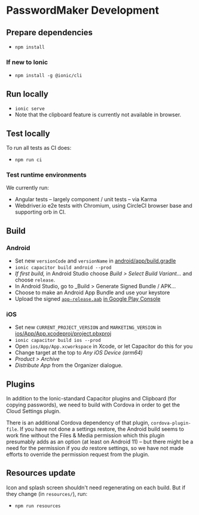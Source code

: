 # PasswordMaker Development

## Prepare dependencies

* `npm install`

### If new to Ionic

* `npm install -g @ionic/cli`

## Run locally

* `ionic serve`
* Note that the clipboard feature is currently not available in browser.

## Test locally

To run all tests as CI does:

* `npm run ci`

### Test runtime environments

We currently run:

* Angular tests – largely component / unit tests – via Karma
* Webdriver.io e2e tests with Chromium, using CircleCI browser base and supporting orb in CI.

## Build

### Android

* Set new `versionCode` and `versionName` in [android/app/build.gradle](../android/app/build.gradle)
* `ionic capacitor build android --prod`
* _If first build,_ in Android Studio choose _Build > Select Build Variant..._ and choose `release`.
* In Android Studio, go to _Build > Generate Signed Bundle / APK...
* Choose to make an Android App Bundle and use your keystore
* Upload the signed [`app-release.aab`](../android/app/release/app-release.aab) [in Google Play Console](https://play.google.com/console/u/0/developers/app-list)

### iOS

* Set new `CURRENT_PROJECT_VERSION` and `MARKETING_VERSION` in [ios/App/App.xcodeproj/project.pbxproj](../ios/App/App.xcodeproj/project.pbxproj)
* `ionic capacitor build ios --prod`
* Open `ios/App/App.xcworkspace` in Xcode, or let Capacitor do this for you
* Change target at the top to _Any iOS Device (arm64)_
* _Product > Archive_
* _Distribute App_ from the Organizer dialogue.

## Plugins

In addition to the Ionic-standard Capacitor plugins and Clipboard (for copying passwords),
we need to build with Cordova in order to get the Cloud Settings plugin.

There is an additional Cordova dependency of that plugin, `cordova-plugin-file`. If you have
not done a settings restore, the Android build seems to work fine without the Files & Media
permission which this plugin presumably adds as an option (at least on Android 11) – but
there might be a need for the permission if you _do_ restore settings, so we have not made
efforts to override the permission request from the plugin.

## Resources update

Icon and splash screen shouldn't need regenerating on each build. But if they change (in `resources/`), run:

* `npm run resources`
